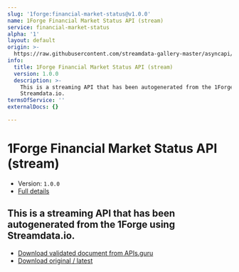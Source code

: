 ```yaml
---
slug: '1forge:financial-market-status@v1.0.0'
name: 1Forge Financial Market Status API (stream)
service: financial-market-status
alpha: '1'
layout: default
origin: >-
  https://raw.githubusercontent.com/streamdata-gallery-master/asyncapi/master/_listings/1forge/1forge-financial-market-status-api-stream-async.md
info:
  title: 1Forge Financial Market Status API (stream)
  version: 1.0.0
  description: >-
    This is a streaming API that has been autogenerated from the 1Forge using
    Streamdata.io.
termsOfService: ''
externalDocs: {}

---
```

# 1Forge Financial Market Status API (stream)

* Version: `1.0.0`
* [Full details](../html/1forge:financial-market-status@v1.0.0.html)



## This is a streaming API that has been autogenerated from the 1Forge using Streamdata.io.



* [Download validated document from APIs.guru](https://raw.githubusercontent.com/APIs-guru/asyncapi-directory/master/docs/APIs/1forge%3Afinancial-market-status%40v1.0.0.yaml)
* [Download original / latest](https://raw.githubusercontent.com/streamdata-gallery-master/asyncapi/master/_listings/1forge/1forge-financial-market-status-api-stream-async.md)

<script type="application/ld+json">
{
  "@context": "http://schema.org/",
  "@type": "WebAPI",
  "description": "This is a streaming API that has been autogenerated from the 1Forge using Streamdata.io.",
  "documentation": "",

  "name": "1Forge Financial Market Status API (stream)"
}
</script>
